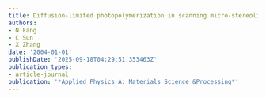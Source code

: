 ```yaml
---
title: Diffusion-limited photopolymerization in scanning micro-stereolithography
authors:
- N Fang
- C Sun
- X Zhang
date: '2004-01-01'
publishDate: '2025-09-18T04:29:51.353463Z'
publication_types:
- article-journal
publication: '*Applied Physics A: Materials Science &Processing*'
---
```

